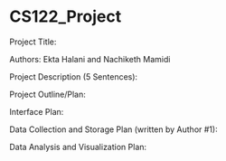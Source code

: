 # CS122_Project

Project Title:

Authors: Ekta Halani and Nachiketh Mamidi

Project Description (5 Sentences):

Project Outline/Plan:

Interface Plan:

Data Collection and Storage Plan (written by Author #1):

Data Analysis and Visualization Plan:
